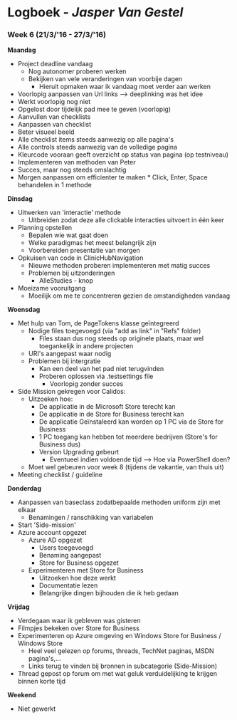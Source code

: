 # Logboek - _Jasper Van Gestel_

### Week 6 (21/3/'16 - 27/3/'16)
**Maandag**

* Project deadline vandaag
  * Nog autonomer proberen werken
  * Bekijken van vele veranderingen van voorbije dagen
    * Hieruit opmaken waar ik vandaag moet verder aan werken
*  Voorlopig aanpassen van Url links --> deeplinking was het idee
  *  Werkt voorlopig nog niet
  *  Opgelost door tijdelijk pad mee te geven (voorlopig)
*  Aanvullen van checklists
*  Aanpassen van checklist 
  *  Beter visueel beeld
  *  Alle checklist items steeds aanwezig op alle pagina's
  *  Alle controls steeds aanwezig van de volledige pagina
  *  Kleurcode vooraan geeft overzicht op status van pagina (op testniveau)
*  Implementeren van methoden van Peter
  *  Succes, maar nog steeds omslachtig
  *  Morgen aanpassen om efficienter te maken
    *  Click, Enter, Space behandelen in 1 methode

**Dinsdag**

* Uitwerken van 'interactie' methode
  * Uitbreiden zodat deze alle clickable interacties uitvoert in één keer
* Planning opstellen
  * Bepalen wie wat gaat doen
  * Welke paradigmas het meest belangrijk zijn
  * Voorbereiden presentatie van morgen
* Opkuisen van code in ClinicHubNavigation
  * Nieuwe methoden proberen implementeren met matig succes
  * Problemen bij uitzonderingen
    * AlleStudies - knop
* Moeizame vooruitgang
  * Moeilijk om me te concentreren gezien de omstandigheden vandaag

**Woensdag**

* Met hulp van Tom, de PageTokens klasse geïntegreerd
  * Nodige files toegevoegd (via "add as link" in "Refs" folder)
    * Files staan dus nog steeds op originele plaats, maar wel toegankelijk in andere projecten
  * URI's aangepast waar nodig
  * Problemen bij intergratie
    * Kan een deel van het pad niet terugvinden
    * Proberen oplossen via .testsettings file
      * Voorlopig zonder succes
* Side Mission gekregen voor Calidos:
  * Uitzoeken hoe:
    * De applicatie in de Microsoft Store terecht kan
    * De applicatie in de Store for Business terecht kan
    * De applicatie Geïnstaleerd kan worden op 1 PC via de Store for Business
    * 1 PC toegang kan hebben tot meerdere bedrijven (Store's for Business dus)
    * Version Upgrading gebeurt
      * Eventueel indien voldoende tijd --> Hoe via PowerShell doen?
  * Moet wel gebeuren voor week 8 (tijdens de vakantie, van thuis uit)
* Meeting checklist / guideline

**Donderdag**

* Aanpassen van baseclass zodatbepaalde methoden uniform zijn met elkaar
  * Benamingen / ranschikking van variabelen
* Start 'Side-mission'
* Azure account opgezet
  * Azure AD opgezet
    * Users toegevoegd
    * Benaming aangepast
    * Store for Business opgezet
  * Experimenteren met Store for Business
    * Uitzoeken hoe deze werkt
    * Documentatie lezen
    * Belangrijke dingen bijhouden die ik heb gedaan

**Vrijdag**

* Verdegaan waar ik gebleven was gisteren
* Filmpjes bekeken over Store for Business
* Experimenteren op Azure omgeving en Windows Store for Business / Windows Store
  * Heel veel gelezen op forums, threads, TechNet paginas, MSDN pagina's,...
  * Links terug te vinden bij bronnen in subcategorie (Side-Mission)
* Thread gepost op forum om met wat geluk verduidelijking te krijgen binnen korte tijd

**Weekend**

* Niet gewerkt